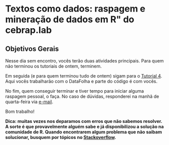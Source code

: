 # Textos como dados: raspagem e mineração de dados em R" do cebrap.lab

## Objetivos Gerais

Nesse dia sem encontro, vocês terão duas atividades principais. Para quem não terminou os tutoriais de ontem, terminem. 

Em seguida (e para quem terminou tudo de ontem) sigam para o [Tutorial 4](https://github.com/thiagomeireles/cebraplab_texto_como_dados/blob/master/tutoriais/Tutorial_4.md). Aqui vocês trabalharão com o DataFolha e parte do código é com vocês.

No fim, quem conseguir terminar e tiver tempo para iniciar alguma raspagem pessoal, o faça. No caso de dúvidas, responderei na manhã de quarta-feira via [e-mail](mailto:thiagomeireles@usp.br).

Bom trabalho!

**Dica: muitas vezes nos deparamos com erros que não sabemos resolver. A sorte é que provavelmente alguém sabe e já disponibilizou a solução na comunidade de R. Quando encontrarem algum problema que não saibam solucionar, busquem por tópicos no [Stackoverflow](https://pt.stackoverflow.com/).**
